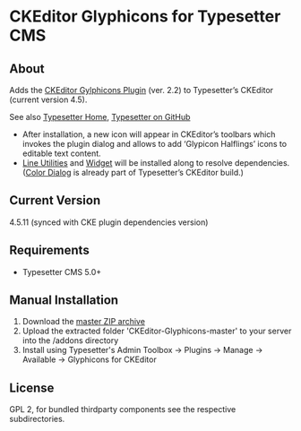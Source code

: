 # CKEditor Glyphicons for Typesetter CMS #

## About
Adds the <a href="https://ckeditor.com/cke4/addon/glyphicons" targtet="_blank">CKEditor Gylphicons Plugin</a> (ver. 2.2) to Typesetter&rsquo;s CKEditor (current version 4.5).

See also [Typesetter Home](http://www.typesettercms.com), [Typesetter on GitHub](https://github.com/Typesetter/Typesetter)

* After installation, a new icon will appear in CKEditor&rsquo;s toolbars which invokes the plugin dialog and allows to add &lsquo;Glypicon Halflings&rsquo; icons to editable text content.
* <a href="http://ckeditor.com/cke4/addon/lineutils" target="_blank">Line Utilities</a> and <a href="https://ckeditor.com/cke4/addon/widget" target="_blank">Widget</a> will be installed along to resolve dependencies. (<a href="http://ckeditor.com/cke4/addon/colordialog" target="_blank">Color Dialog</a> is already part of Typesetter&rsquo;s CKEditor build.)

## Current Version 
4.5.11 (synced with CKE plugin dependencies version)

## Requirements ##
* Typesetter CMS 5.0+

## Manual Installation ##
1. Download the [master ZIP archive](https://github.com/juek/CKEditor-Glyphicons/archive/master.zip)
2. Upload the extracted folder 'CKEditor-Glyphicons-master' to your server into the /addons directory
3. Install using Typesetter's Admin Toolbox &rarr; Plugins &rarr; Manage &rarr; Available &rarr; Glyphicons for CKEditor

## License
GPL 2, for bundled thirdparty components see the respective subdirectories.
